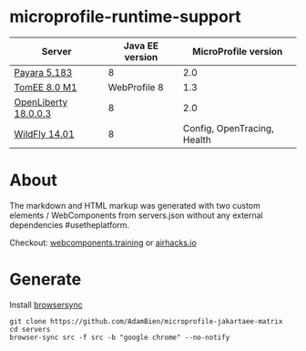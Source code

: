 # microprofile-runtime-support


|Server|Java EE version|MicroProfile version|
|------|---------------|--------------------|
|[Payara 5.183](https://www.payara.fish)|8|2.0|
|[TomEE 8.0 M1](http://tomee.apache.org)|WebProfile 8|1.3|
|[OpenLiberty 18.0.0.3](https://openliberty.io)|8|2.0|
|[WildFly 14.01](http://wildfly.org)|8|Config, OpenTracing, Health|

# About

The markdown and HTML markup was generated with two custom elements / WebComponents from servers.json without any external dependencies #usetheplatform. 

Checkout: [webcomponents.training](http://webcomponents.training) or [airhacks.io](http://airhacks.io/)


# Generate

Install [browsersync](https://www.browsersync.io)

```
git clone https://github.com/AdamBien/microprofile-jakartaee-matrix
cd servers
browser-sync src -f src -b "google chrome" --no-notify
```



